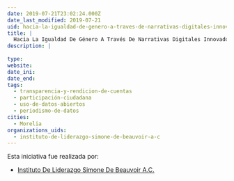 ```yaml
---
date: 2019-07-21T23:02:24.000Z
date_last_modified: 2019-07-21
uid: hacia-la-igualdad-de-genero-a-traves-de-narrativas-digitales-innovadoras
title: |
  Hacia La Igualdad De Género A Través De Narrativas Digitales Innovadoras
description: |
  
type: 
website: 
date_ini: 
date_end: 
tags:
  - transparencia-y-rendicion-de-cuentas
  - participación-ciudadana
  - uso-de-datos-abiertos
  - periodismo-de-datos
cities: 
  - Morelia
organizations_uids:
  - instituto-de-liderazgo-simone-de-beauvoir-a-c
---
```


Esta iniciativa fue realizada por:

- [Instituto De Liderazgo Simone De Beauvoir A.C.](/organizaciones/instituto-de-liderazgo-simone-de-beauvoir-a-c)

